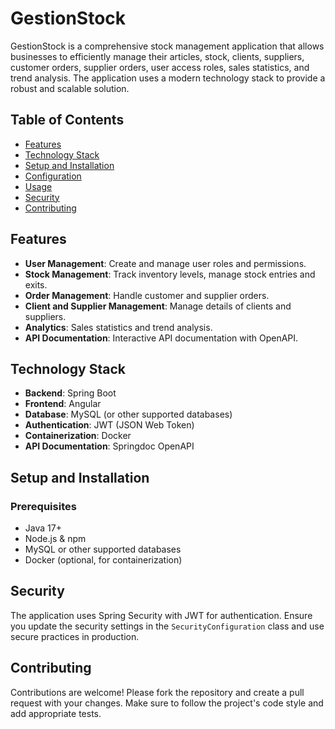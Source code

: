 # GestionStock

GestionStock is a comprehensive stock management application that allows businesses to efficiently manage their articles, stock, clients, suppliers, customer orders, supplier orders, user access roles, sales statistics, and trend analysis. The application uses a modern technology stack to provide a robust and scalable solution.

## Table of Contents

- [Features](#features)
- [Technology Stack](#technology-stack)
- [Setup and Installation](#setup-and-installation)
- [Configuration](#configuration)
- [Usage](#usage)
- [Security](#security)
- [Contributing](#contributing)

## Features

- **User Management**: Create and manage user roles and permissions.
- **Stock Management**: Track inventory levels, manage stock entries and exits.
- **Order Management**: Handle customer and supplier orders.
- **Client and Supplier Management**: Manage details of clients and suppliers.
- **Analytics**: Sales statistics and trend analysis.
- **API Documentation**: Interactive API documentation with OpenAPI.

## Technology Stack

- **Backend**: Spring Boot
- **Frontend**: Angular
- **Database**: MySQL (or other supported databases)
- **Authentication**: JWT (JSON Web Token)
- **Containerization**: Docker
- **API Documentation**: Springdoc OpenAPI

## Setup and Installation

### Prerequisites

- Java 17+
- Node.js & npm
- MySQL or other supported databases
- Docker (optional, for containerization)

## Security

The application uses Spring Security with JWT for authentication. Ensure you update the security settings in the `SecurityConfiguration` class and use secure practices in production.

## Contributing

Contributions are welcome! Please fork the repository and create a pull request with your changes. Make sure to follow the project's code style and add appropriate tests.
